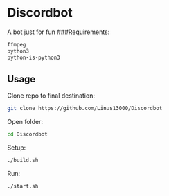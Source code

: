 # Discordbot

A bot just for fun
###Requirements:
```bash
ffmpeg
python3
python-is-python3
```
## Usage
Clone repo to final destination:
```bash
git clone https://github.com/Linus13000/Discordbot
```
Open folder:
```bash
cd Discordbot
```
Setup:
```bash
./build.sh
```
Run:
```bash
./start.sh
```
